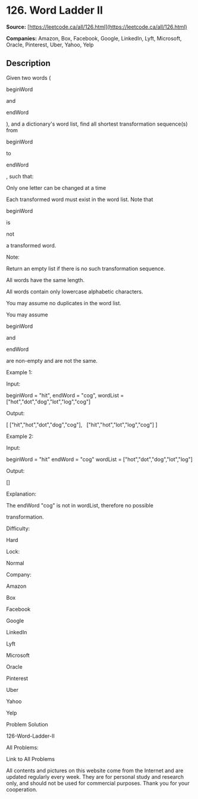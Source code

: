 # 126. Word Ladder II

**Source:** [https://leetcode.ca/all/126.html](https://leetcode.ca/all/126.html)

**Companies:** Amazon, Box, Facebook, Google, LinkedIn, Lyft, Microsoft, Oracle, Pinterest, Uber, Yahoo, Yelp

## Description

Given two words (

beginWord

and

endWord

), and a dictionary's word list,
        find all shortest transformation sequence(s) from

beginWord

to

endWord

,
        such that:

Only one letter can be changed at a time

Each transformed word must exist in the word list. Note that

beginWord

is

not

a transformed word.

Note:

Return an empty list if there is no such transformation sequence.

All words have the same length.

All words contain only lowercase alphabetic characters.

You may assume no duplicates in the word list.

You may assume

beginWord

and

endWord

are non-empty and are not the
            same.

Example 1:

Input:

beginWord = "hit",
endWord = "cog",
wordList = ["hot","dot","dog","lot","log","cog"]

Output:

[
  ["hit","hot","dot","dog","cog"],
  ["hit","hot","lot","log","cog"]
]

Example 2:

Input:

beginWord = "hit"
endWord = "cog"
wordList = ["hot","dot","dog","lot","log"]

Output:

[]

Explanation:

The endWord "cog" is not in wordList, therefore no possible

transformation.

Difficulty:

Hard

Lock:

Normal

Company:

Amazon

Box

Facebook

Google

LinkedIn

Lyft

Microsoft

Oracle

Pinterest

Uber

Yahoo

Yelp

Problem Solution

126-Word-Ladder-II

All Problems:

Link to All Problems

All contents and pictures on this website come from the Internet and are updated regularly every week. They are for personal study and research only, and should not be used for commercial purposes. Thank you for your cooperation.

